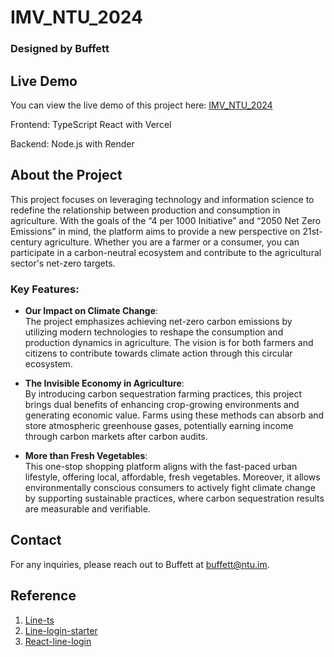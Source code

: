 # IMV_NTU_2024

### Designed by Buffett

## Live Demo

You can view the live demo of this project here: [IMV_NTU_2024](https://buffett0323.github.io/IMV_NTU_2024)

Frontend: TypeScript React with Vercel<br>

Backend: Node.js with Render<br>

## About the Project

This project focuses on leveraging technology and information science to redefine the relationship between production and consumption in agriculture. With the goals of the “4 per 1000 Initiative” and “2050 Net Zero Emissions” in mind, the platform aims to provide a new perspective on 21st-century agriculture. Whether you are a farmer or a consumer, you can participate in a carbon-neutral ecosystem and contribute to the agricultural sector's net-zero targets.

### Key Features:

- **Our Impact on Climate Change**:  
  The project emphasizes achieving net-zero carbon emissions by utilizing modern technologies to reshape the consumption and production dynamics in agriculture. The vision is for both farmers and citizens to contribute towards climate action through this circular ecosystem.

- **The Invisible Economy in Agriculture**:  
  By introducing carbon sequestration farming practices, this project brings dual benefits of enhancing crop-growing environments and generating economic value. Farms using these methods can absorb and store atmospheric greenhouse gases, potentially earning income through carbon markets after carbon audits.

- **More than Fresh Vegetables**:  
  This one-stop shopping platform aligns with the fast-paced urban lifestyle, offering local, affordable, fresh vegetables. Moreover, it allows environmentally conscious consumers to actively fight climate change by supporting sustainable practices, where carbon sequestration results are measurable and verifiable.

## Contact

For any inquiries, please reach out to Buffett at buffett@ntu.im.

## Reference

1. [Line-ts](https://github.com/mesqueeb/line-ts/tree/main)
2. [Line-login-starter](https://github.com/line/line-login-starter/tree/master)
3. [React-line-login](https://github.com/vinhyenvodoi98/reactjs-line-login)
